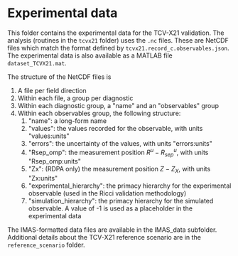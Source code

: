 # Experimental data

This folder contains the experimental data for the TCV-X21 validation.
The analysis (routines in the `tcvx21` folder) uses the `.nc` files. These are NetCDF files which match the format defined by `tcvx21.record_c.observables.json`. The experimental data is also available as a MATLAB file `dataset_TCVX21.mat`.

The structure of the NetCDF files is

1. A file per field direction
2. Within each file, a group per diagnostic
3. Within each diagnostic group, a "name" and an "observables" group
4. Within each observables group, the following structure:
    1. "name": a long-form name
    2. "values": the values recorded for the observable, with units "values:units"
    3. "errors": the uncertainty of the values, with units "errors:units"
    4. "Rsep_omp": the measurement position $`R^u - R^u_{sep}`$, with units "Rsep_omp:units"
    5. "Zx": (RDPA only) the measurement position $`Z - Z_X`$, with units "Zx:units"
    6. "experimental_hierarchy": the primacy hierarchy for the experimental observable (used in the Ricci validation methodology)
    7. "simulation_hierarchy": the primacy hierarchy for the simulated observable. A value of -1 is used as a placeholder in the experimental data

The IMAS-formatted data files are available in the IMAS_data subfolder.
Additional details about the TCV-X21 reference scenario are in the `reference_scenario` folder.
